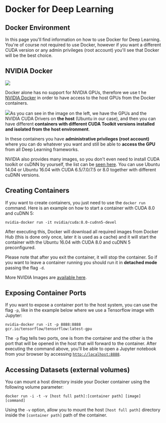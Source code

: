# Docker for Deep Learning

## Docker Environment <a id="docker_environment"></a>

In this page you'll find information on how to use Docker for Deep Learning. You're of course not required to use Docker, however if you want a different CUDA version or any admin privileges \(root account\) you'll see that Docker will be the best choice.

## NVIDIA Docker

![](../../../.gitbook/assets/docker_arch.png)

Docker alone has no support for NVIDIA GPUs, therefore we use t he [NVIDIA Docker](https://github.com/NVIDIA/nvidia-docker) in order to have access to the host GPUs from the Docker containers.

[![](https://www.neuro.polymtl.ca/_media/internal_resources/deep_learning/docker_arch.png)](https://www.neuro.polymtl.ca/_detail/internal_resources/deep_learning/docker_arch.png?id=internal_resources%3Adeep_learning%3Adocker)As you can see in the image on the left, we have the GPUs and the NVIDIA CUDA Drivers on **the host** \(Ubuntu in our case\), and then you can have different **containers with different CUDA Toolkit versions installed and isolated from the host environment**.

In these containers you have **administrative privileges \(root account\)** where you can do whatever you want and still be able to **access the GPU** from all Deep Learning frameworks.

NVIDIA also provides many images, so you don't even need to install CUDA toolkit or cuDNN by yourself, the list can be [seen here](https://hub.docker.com/r/nvidia/cuda/). You can use Ubuntu 14.04 or Ubuntu 16.04 with CUDA 6.5/7.0/7.5 or 8.0 together with different cuDNN versions.

## Creating Containers

If you want to create containers, you just need to use the `docker run` command. Here is an example on how to start a container with CUDA 8.0 and cuDNN 5:

`nvidia-docker run -it nvidia/cuda:8.0-cudnn5-devel`

After executing this, Docker will download all required images from Docker Hub \(this is done only once, later it is used as a cache\) and it will start the container with the Ubuntu 16.04 with CUDA 8.0 and cuDNN 5 preconfigured.

Please note that after you exit the container, it will stop the container. So if you want to leave a container running you should run it in **detached mode** passing the flag `-d`.

More NVIDIA Images are [available here](https://hub.docker.com/r/nvidia/cuda/).

## Exposing Container Ports

If you want to expose a container port to the host system, you can use the flag `-p`, like in the example below where we use a Tensorflow image with Jupyter:

`nvidia-docker run -it -p 8888:8888 gcr.io/tensorflow/tensorflow:latest-gpu`

The `-p` flag tells two ports, one is from the container and the other is the port that will be opened in the host that will forward to the container. After executing the command above, you'll be able to open a Jupyter notebook from your browser by accessing [`http://localhost:8888`](http://localhost:8888/).

## Accessing Datasets \(external volumes\)

You can mount a host directory inside your Docker container using the following volume parameter:

`docker run -i -t -v [host full path]:[container path] [image] [command]`

Using the `-v` option, allow you to mount the host `[host full path]` directory inside the `[container path]` path of the container.

